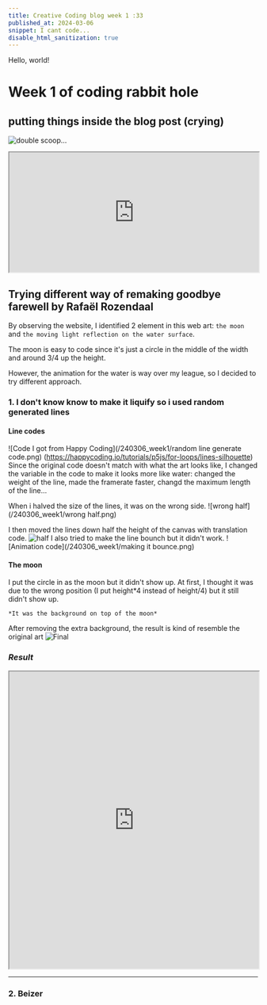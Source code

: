 ```yaml
---
title: Creative Coding blog week 1 :33
published_at: 2024-03-06
snippet: I cant code...
disable_html_sanitization: true
---
```


Hello, world!

# **Week 1 of coding rabbit hole** 
## putting things inside the blog post (crying)

![double scoop...](/240306_week1/mi.png)

<iframe src="https://editor.p5js.org/NoaLwx/full/IaH4veEs5" width="100%" height="242px"></iframe>


## Trying different way of remaking goodbye farewell by Rafaël Rozendaal
 By observing the website, I identified 2 element in this web art: `the moon` and `the moving light reflection on the water surface`.

The moon is easy to code since it's just a circle in the middle of the width and around 3/4 up the height.

However, the animation for the water is way over my league,  so I decided to try different approach.


### 1. I don't know know to make it liquify so i used random generated lines
#### Line codes
![Code I got from Happy Coding](/240306_week1/random line generate code.png)
(https://happycoding.io/tutorials/p5js/for-loops/lines-silhouette)
Since the original code doesn't match with what the art looks like, I changed the variable in the code to make it looks more like water: changed the weight of the line, made the framerate faster, changd the maximum length of the line... 

When i halved the size of the lines, it was on the wrong side.
![wrong half](/240306_week1/wrong half.png)

I then moved the lines down half the height of the canvas with translation code.
![half](/240306_week1/half.png)
I also tried to make the line bounch but it didn't work.
![Animation code](/240306_week1/making it bounce.png)

#### The moon
I put the circle in as the moon but it didn't show up. At first, I thought it was due to the wrong position (I put height*4 instead of height/4) but it still didn't show up.

`*It was the background on top of the moon*`

After removing the extra background, the result is kind of resemble the original art
![Final](/240306_week1/final.png)

### **_Result_**
<iframe src="https://editor.p5js.org/NoaLwx/full/m_5UNaLnt" width="100%" height="600"></iframe>


***


### 2. Beizer